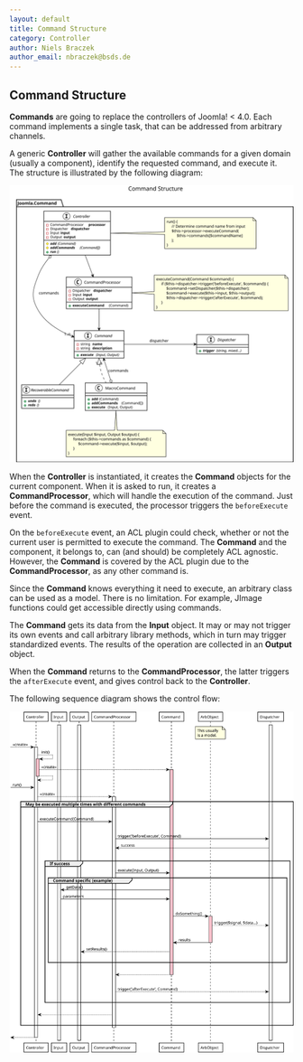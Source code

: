 ```yaml
---
layout: default
title: Command Structure
category: Controller
author: Niels Braczek
author_email: nbraczek@bsds.de
---
```


## Command Structure

**Commands** are going to replace the controllers of Joomla! < 4.0.
Each command implements a single task, that can be addressed from arbitrary channels.

A generic **Controller** will gather the available commands for a given domain (usually a component),
identify the requested command, and execute it.
The structure is illustrated by the following diagram:

![UML Class Diagram](svg/class-command.svg)

When the **Controller** is instantiated, it creates the **Command** objects for the current component.
When it is asked to run, it creates a **CommandProcessor**, which will handle the execution of the command.
Just before the command is executed, the processor triggers the `beforeExecute` event.

On the `beforeExecute` event, an ACL plugin could check, whether or not the current user is permitted to execute the command.
The **Command** and the component, it belongs to, can (and should) be completely ACL agnostic.
However, the **Command** is covered by the ACL plugin due to the **CommandProcessor**, as any other command is.

Since the **Command** knows everything it need to execute, an arbitrary class can be used as a model.
There is no limitation.
For example, JImage functions could get accessible directly using commands.

The **Command** gets its data from the **Input** object.
It may or may not trigger its own events and call arbitrary library methods, which in turn may trigger standardized events.
The results of the operation are collected in an **Output** object.

When the **Command** returns to the **CommandProcessor**, the latter triggers the `afterExecute` event,
and gives control back to the **Controller**.

The following sequence diagram shows the control flow:

![UML Sequence Diagram](svg/sequence-command.svg)

